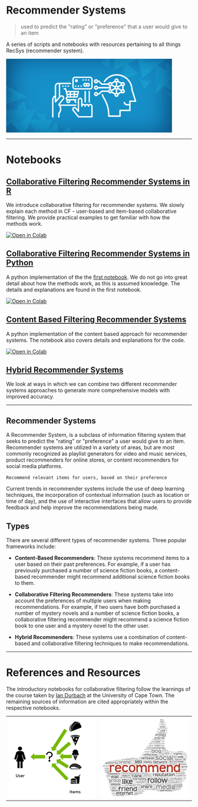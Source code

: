 # Recommender Systems

> used to predict the "rating" or "preference" that a user would give to an item

A series of scripts and notebooks with resources pertaining to all things RecSys (recommender system). 

<img src="/img/recsys_cov.jpeg" width="450" height="200">

***
# Notebooks

## [Collaborative Filtering Recommender Systems in R](https://github.com/pavsingh7/Recommender-Systems/blob/main/Collaborative%20Filtering/recsys_cf.Rmd)

We introduce collaborative filtering for recommender systems. We slowly explain each method in CF - user-based and item-based collaborative filtering. We provide practical examples to get familiar with how the  methods work.

[![Open in Colab](https://colab.research.google.com/assets/colab-badge.svg)](https://colab.research.google.com/github/pavsingh7/Recommender-Systems/blob/master/Collaborative%20Filtering/recsys_cf.Rmd)

## [Collaborative Filtering Recommender Systems in Python](https://github.com/pavsingh7/Recommender-Systems/blob/main/Collaborative%20Filtering/recsys_cf.ipynb)

A python implementation of the the [first notebook](https://github.com/pavsingh7/Recommender-Systems/blob/main/recsys_cf.rmd). We do not go into great detail about how the methods work, as this is assumed knowledge. The details and explanations are found in the first notebook.

[![Open in Colab](https://colab.research.google.com/assets/colab-badge.svg)](https://colab.research.google.com/github/pavsingh7/Recommender-Systems/blob/master/Collaborative%20Filtering/recsys_cf.ipynb)


## [Content Based Filtering Recommender Systems](https://github.com/pavsingh7/Recommender-Systems/blob/main/Content%20Based%20Filtering/recsys_cb.ipynb)

A python implementation of the content based approach for recommender systems. The notebook also covers details and explanations for the code.

[![Open in Colab](https://colab.research.google.com/assets/colab-badge.svg)](https://colab.research.google.com/github/pavsingh7/Recommender-Systems/blob/master/Content%20Based%20Filtering/recsys_cb.ipynb)


## [Hybrid Recommender Systems](https://github.com/pavsingh7/Recommender-Systems/blob/main/recsys_cb.ipynb)

We look at ways in which we can combine two different recommender systems approaches to generate more comprehensive models with improved accuracy.

***
## Recommender Systems

A Recommender System, is a subclass of information filtering system that seeks to predict the "rating" or "preference" a user would give to an item. Recommender systems are utilized in a variety of areas, but are most commonly recognized as playlist generators for video and music services, product recommenders for online stores, or content recommenders for social media platforms.

    Recommend relevant items for users, based on their preference 

Current trends in recommender systems include the use of deep learning techniques, the incorporation of contextual information (such as location or time of day), and the use of interactive interfaces that allow users to provide feedback and help improve the recommendations being made.

## Types

There are several different types of recommender systems. Three popular frameworks include: 

- **Content-Based Recommenders**: These systems recommend items to a user based on their past preferences. For example, if a user has previously purchased a number of science fiction books, a content-based recommender might recommend additional science fiction books to them.

- **Collaborative Filtering Recommenders**: These systems take into account the preferences of multiple users when making recommendations. For example, if two users have both purchased a number of mystery novels and a number of science fiction books, a collaborative filtering recommender might recommend a science fiction book to one user and a mystery novel to the other user.

- **Hybrid Recommenders**: These systems use a combination of content-based and collaborative filtering techniques to make recommendations.


***
# References and Resources

The introductory notebooks for collaborative filtering follow the learnings of the course taken by [Ian Durbach](https://iandurbach.github.io) at the University of Cape Town. The remaining sources of information are cited appropriately within the respective notebooks. 

<table>
  <tr>
    <td>
      <img src="/img/recsys.png" width="275" height="220">
    </td>
    <td>
      <img src="/img/recsys_thumb.jpeg" width="280" height="220">
    </td>
</table>
